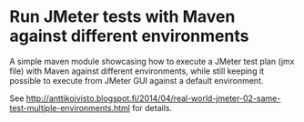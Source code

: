 # Run JMeter tests with Maven against different environments

A simple maven module showcasing how to execute a JMeter test plan (jmx file) with Maven against different environments,
while still keeping it possible to execute from JMeter GUI against a default environment.

See http://anttikoivisto.blogspot.fi/2014/04/real-world-jmeter-02-same-test-multiple-environments.html for details.
